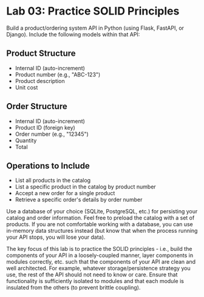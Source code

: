 # Lab 03: Practice SOLID Principles

Build a product/ordering system API in Python (using Flask, FastAPI, or Django). Include the following models within that API:

## Product Structure

- Internal ID (auto-increment)
- Product number (e.g., "ABC-123")
- Product description
- Unit cost

## Order Structure

- Internal ID (auto-increment)
- Product ID (foreign key)
- Order number (e.g., "12345")
- Quantity
- Total

## Operations to Include

* List all products in the catalog
* List a specific product in the catalog by product number
* Accept a new order for a single product
* Retrieve a specific order's details by order number

Use a database of your choice (SQLite, PostgreSQL, etc.) for persisting your catalog and order information. Feel free to preload the catalog with a set of products. If you are not comfortable working with a database, you can use in-memory data structures instead (but know that when the process running your API stops, you will lose your data).

The key focus of this lab is to practice the SOLID principles - i.e., build the components of your API in a loosely-coupled manner, layer components in modules correctly, etc. such that the components of your API are clean and well architected. For example, whatever storage/persistence strategy you use, the rest of the API should not need to know or care. Ensure that functionality is sufficiently isolated to modules and that each module is insulated from the others (to prevent brittle coupling).
